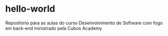 # hello-world
Repositório para as aulas do curso Desenvolvimento de Software com fogo em back-end ministrado pela Cubos Academy
